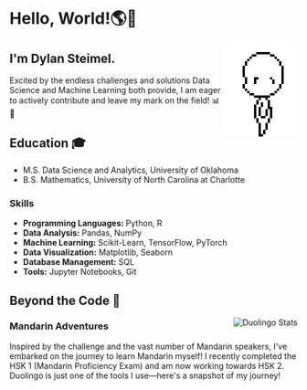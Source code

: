 # Hello, World!🌎👋

<img align="right" alt="GIF" height="160px" src="base3.gif" />

## I'm Dylan Steimel. 

Excited by the endless challenges and solutions Data Science and Machine Learning both provide, I am eager to actively contribute and leave my mark on the field! 📊🤖

## Education 🎓
- M.S. Data Science and Analytics, University of Oklahoma
- B.S. Mathematics, University of North Carolina at Charlotte

### Skills

- **Programming Languages:** Python, R
- **Data Analysis:** Pandas, NumPy
- **Machine Learning:** Scikit-Learn, TensorFlow, PyTorch
- **Data Visualization:** Matplotlib, Seaborn
- **Database Management:** SQL
- **Tools:** Jupyter Notebooks, Git

## Beyond the Code 🚀

<img align = "right" src="https://duolingo-stats-card.vercel.app/api?id=488374565&theme=colbalt2" alt="Duolingo Stats"/>

### Mandarin Adventures
Inspired by the challenge and the vast number of Mandarin speakers, I've embarked on the journey to learn Mandarin myself! I recently completed the HSK 1 (Mandarin Proficiency Exam) and am now working towards HSK 2. Duolingo is just one of the tools I use—here's a snapshot of my journey!



<!--
**steimel60/steimel60** is a ✨ _special_ ✨ repository because its `README.md` (this file) appears on your GitHub profile.

Here are some ideas to get you started:

- 🔭 I’m currently working on ...
- 🌱 I’m currently learning ...
- 👯 I’m looking to collaborate on ...
- 🤔 I’m looking for help with ...
- 💬 Ask me about ...
- 📫 How to reach me: ...
- 😄 Pronouns: ...
- ⚡ Fun fact: ...
-->
